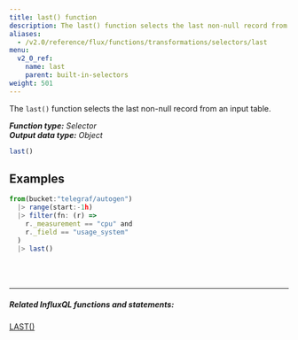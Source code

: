 ```yaml
---
title: last() function
description: The last() function selects the last non-null record from an input table.
aliases:
  - /v2.0/reference/flux/functions/transformations/selectors/last
menu:
  v2_0_ref:
    name: last
    parent: built-in-selectors
weight: 501
---
```


The `last()` function selects the last non-null record from an input table.

_**Function type:** Selector_  
_**Output data type:** Object_

```js
last()
```

## Examples
```js
from(bucket:"telegraf/autogen")
  |> range(start:-1h)
  |> filter(fn: (r) =>
    r._measurement == "cpu" and
    r._field == "usage_system"
  )
  |> last()
```

<hr style="margin-top:4rem"/>

##### Related InfluxQL functions and statements:
[LAST()](https://docs.influxdata.com/influxdb/latest/query_language/functions/#last)  
